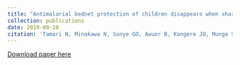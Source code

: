 ```yaml
---
title: "Antimalarial bednet protection of children disappears when shared by three or more people in a high transmission setting of western Kenya"
collection: publications
date: 2019-09-10
citation: 'Tamari N, Minakawa N, Sonye GO, Awuor B, Kongere JO, Munga S, Larson PS. Antimalarial bednet protection of children disappears when shared by three or more people in a high transmission setting of western Kenya. 2018. <i>Parasitology</i> 1–9.'
---
```


[Download paper here](https://www.cambridge.org/core/journals/parasitology/article/abs/antimalarial-bednet-protection-of-children-disappears-when-shared-by-three-or-more-people-in-a-high-transmission-setting-of-western-kenya/C777106DB53FAFCE1C525169BE15C168)
